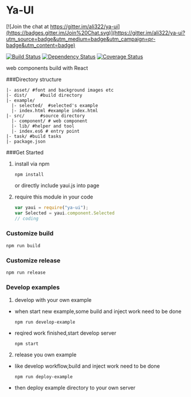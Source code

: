 Ya-UI
===

[![Join the chat at https://gitter.im/ali322/ya-ui](https://badges.gitter.im/Join%20Chat.svg)](https://gitter.im/ali322/ya-ui?utm_source=badge&utm_medium=badge&utm_campaign=pr-badge&utm_content=badge)

[![Build Status](https://travis-ci.org/ali322/ya-ui.svg)](https://travis-ci.org/ali322/ya-ui)
[![Dependency Status](https://gemnasium.com/ali322/ya-ui.svg)](https://gemnasium.com/ali322/ya-ui)
[![Coverage Status](https://coveralls.io/repos/ali322/ya-ui/badge.svg?branch=master&service=github)](https://coveralls.io/github/ali322/ya-ui?branch=master)

web components build with React

###Directory structure


```
|- asset/ #font and background images etc
|- dist/     #build directory
|- example/
  |- selected/  #selected's example
  |- index.html #example index.html
|- src/      #source directory
  |- component/ # web component
  |- lib/ #helper and tool
  |- index.es6 # entry point
|- task/ #build tasks
|- package.json
```

###Get Started

1. install via npm

    ```shell
    npm install
    ```
    or directly include yaui.js into page
2. require this module in your code

    ```javascript
    var yaui = require("ya-ui");
    var Selected = yaui.component.Selected
    // coding
    ```

### Customize build
  ```shell
  npm run build
  ```
### Customize release
  ```shell
  npm run release
  ```

### Develop examples
1. develop with your own example
  - when start new example,some build and inject work need to be done

    ```shell
    npm run develop-example
    ```

  - reqired work finished,start develop server

    ```shell
    npm start
    ```

2. release you own example
  - like develop workflow,build and inject work need to be done

    ```shell
    npm run deploy-example
    ```

  - then deploy example directory to your own server